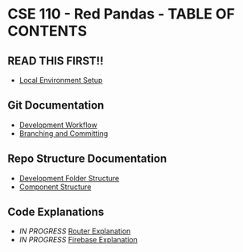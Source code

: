 # CSE 110 - Red Pandas - TABLE OF CONTENTS

## READ THIS FIRST!!
* [Local Environment Setup](local-environment-setup.md)

## Git Documentation
* [Development Workflow](development-workflow.md)
* [Branching and Committing](branching-and-committing.md)

## Repo Structure Documentation
* [Development Folder Structure](development-folder-structure.md)
* [Component Structure](component-structure.md)

## Code Explanations
* _IN PROGRESS_ [Router Explanation](router-explanation.md)
* _IN PROGRESS_ [Firebase Explanation](firebase-explanation.md)